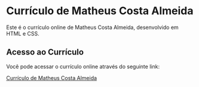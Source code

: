 # Currículo de Matheus Costa Almeida

Este é o currículo online de Matheus Costa Almeida, desenvolvido em HTML e CSS.

## Acesso ao Currículo

Você pode acessar o currículo online através do seguinte link:

[Currículo de Matheus Costa Almeida](https://main.d2l5somdhq13z7.amplifyapp.com/)
